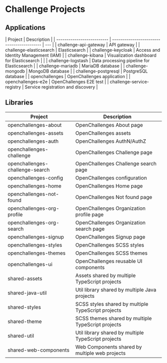 # Challenge Projects

## Applications

| Project                    | Description                                |
| -------------------------- | ------------------------------------------ | --- |
| challenge-api-gateway      | API gateway                                |
| challenge-elasticsearch    | Elasticsearch                              |
| challenge-keycloak         | Access and Identity Management (IAM)       |
| challenge-kibana           | Visualization dashboard for Elasticsearch  |     |
| challenge-logstash         | Data processing pipeline for Elasticsearch |
| challenge-mariadb          | MariaDB database                           |
| challenge-mongodb          | MongoDB database                           |
| challenge-postgresql       | PostgreSQL database                        |
| openchallenges             | OpenChallenges application                 |
| openchallenges-e2e         | OpenChallenges E2E test                    |
| challenge-service-registry | Service registration and discovery         |

## Libraries

| Project                         | Description                                         |
| ------------------------------- | --------------------------------------------------- |
| openchallenges-about            | OpenChallenges About page                           |
| openchallenges-assets           | OpenChallenges assets                               |
| openchallenges-auth             | OpenChallenges AuthN/AuthZ                          |
| openchallenges-challenge        | OpenChallenges Challenge page                       |
| openchallenges-challenge-search | OpenChallenges Challenge search page                |
| openchallenges-config           | OpenChallenges configuration                        |
| openchallenges-home             | OpenChallenges Home page                            |
| openchallenges-not-found        | OpenChallenges Not found page                       |
| openchallenges-org-profile      | OpenChallenges Organization profile page            |
| openchallenges-org-search       | OpenChallenges Organization search page             |
| openchallenges-signup           | OpenChallenges Signup page                          |
| openchallenges-styles           | OpenChallenges SCSS styles                          |
| openchallenges-themes           | OpenChallenges SCSS themes                          |
| openchallenges-ui               | OpenChallenges reusable UI components               |
| shared-assets                   | Assets shared by multiple TypeScript projects       |
| shared-java-util                | Util library shared by multiple Java projects       |
| shared-styles                   | SCSS styles shared by multiple TypeScript projects  |
| shared-theme                    | SCSS themes shared by multiple TypeScript projects  |
| shared-util                     | Util library shared by multiple TypeScript projects |
| shared-web-components           | Web Components shared by multiple web projects      |
